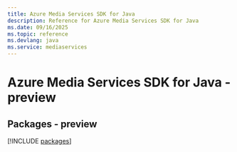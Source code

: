 ```yaml
---
title: Azure Media Services SDK for Java
description: Reference for Azure Media Services SDK for Java
ms.date: 09/16/2025
ms.topic: reference
ms.devlang: java
ms.service: mediaservices
---
```

# Azure Media Services SDK for Java - preview
## Packages - preview
[!INCLUDE [packages](media-services-index.md)]